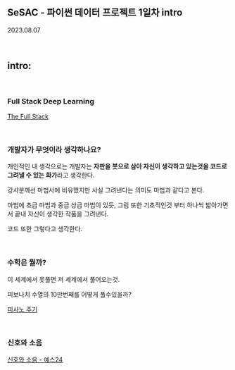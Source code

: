 ## SeSAC - 파이썬 데이터 프로젝트 1일차 intro

2023.08.07

<br>

## intro:

<br>

### Full Stack Deep Learning

[The Full Stack](https://fullstackdeeplearning.com/)

<br>

### 개발자가 무엇이라 생각하나요?

개인적인 내 생각으로는 개발자는 **자판을 붓으로 삼아 자신이 생각하고 있는것을 코드로 그려낼 수 있는 화가**라고 생각한다.

강사분께선 마법사에 비유했지만 사실 그려낸다는 의미도 마법과 같다고 본다.

마법에 초급 마법과 중급 상급 마법이 있듯, 그림 또한 기초적인것 부터 하나씩 밟아가면서 끝내 자신이 생각한 작품을 그려낸다. 

코드 또한 그렇다고 생각한다.

<br>

### 수학은 뭘까?

이 세계에서 못풀면 저 세계에서 풀어오는것.

피보나치 수열의 10만번째를 어떻게 풀수있을까?

[피사노 주기](https://comyoung.tistory.com/236)

<br>

### 신호와 소음

[신호와 소음 - 예스24](https://www.yes24.com/Product/Goods/13570624)